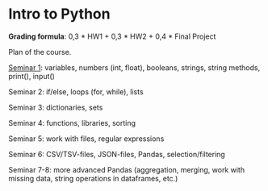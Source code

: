 # Intro to Python

**Grading formula**: 0,3 * HW1 + 0,3 * HW2 + 0,4 * Final Project

Plan of the course.

[Seminar 1](https://github.com/trocean11/Intro-to-Python-LTLD/tree/main/sem01): variables, numbers (int, float), booleans, strings, string methods, print(), input()

Seminar 2: if/else, loops (for, while), lists

Seminar 3: dictionaries, sets

Seminar 4: functions, libraries, sorting

Seminar 5: work with files, regular expressions

Seminar 6: CSV/TSV-files, JSON-files, Pandas, selection/filtering

Seminar 7-8: more advanced Pandas (aggregation, merging, work with missing data, string operations in dataframes, etc.) 
